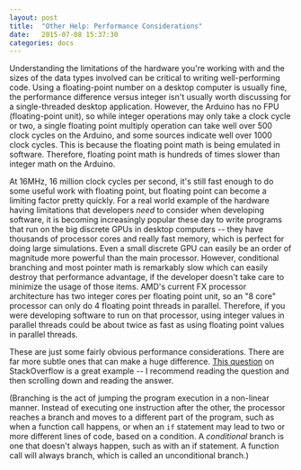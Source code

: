 ```yaml
---
layout: post
title:  "Other Help: Performance Considerations"
date:   2015-07-08 15:37:30
categories: docs
---
```


Understanding the limitations of the hardware you're working with and the sizes of the data types involved can be critical to writing well-performing code. Using a floating-point number on a desktop computer is usually fine, the performance difference versus integer isn't usually worth discussing for a single-threaded desktop application. However, the Arduino has no FPU (floating-point unit), so while integer operations may only take a clock cycle or two, a single floating point multiply operation can take well over 500 clock cycles on the Arduino, and some sources indicate well over 1000 clock cycles. This is because the floating point math is being emulated in software. Therefore, floating point math is hundreds of times slower than integer math on the Arduino.

At 16MHz, 16 million clock cycles per second, it's still fast enough to do some useful work with floating point, but floating point can become a limiting factor pretty quickly. For a real world example of the hardware having limitations that developers *need* to consider when developing software, it is becoming increasingly popular these day to write programs that run on the big discrete GPUs in desktop computers -- they have thousands of processor cores and really fast memory, which is perfect for doing large simulations. Even a small discrete GPU can easily be an order of magnitude more powerful than the main processor. However, conditional branching and most pointer math is remarkably slow which can easily destroy that performance advantage, if the developer doesn't take care to minimize the usage of those items. AMD's current FX processor architecture has two integer cores per floating point unit, so an "8 core" processor can only do 4 floating point threads in parallel. Therefore, if you were developing software to run on that processor, using integer values in parallel threads could be about twice as fast as using floating point values in parallel threads.

These are just some fairly obvious performance considerations. There are far more subtle ones that can make a huge difference. [This question](http://stackoverflow.com/questions/11227809/why-is-processing-a-sorted-array-faster-than-an-unsorted-array) on StackOverflow is a great example -- I recommend reading the question and then scrolling down and reading the answer.

(Branching is the act of jumping the program execution in a non-linear manner. Instead of executing one instruction after the other, the processor reaches a branch and moves to a different part of the program, such as when a function call happens, or when an `if` statement may lead to two or more different lines of code, based on a condition. A *conditional* branch is one that doesn't always happen, such as with an if statement. A function call will always branch, which is called an unconditional branch.)
